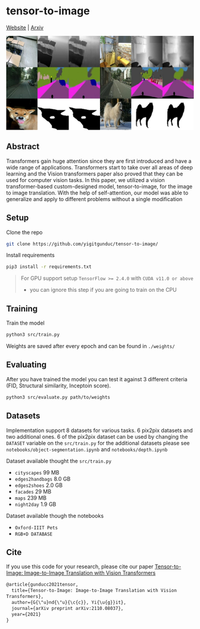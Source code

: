 # tensor-to-image
[Website](https://yigitgunduc.github.io/tensor2image/) | [Arxiv](https://arxiv.org/abs/2110.08037)

<img src="assets/prev.jpeg" width="900px">

## Abstract

Transformers gain huge attention since they are first introduced and have 
a wide range of applications. Transformers start to take over all areas of 
deep learning and the Vision transformers paper also proved that they can 
be used for computer vision tasks. In this paper, we utilized a 
vision transformer-based custom-designed model, tensor-to-image, 
for the image to image translation. With the help of self-attention, 
our model was able to generalize and apply to different problems without 
a single modification

## Setup

Clone the repo
```bash
git clone https://github.com/yigitgunduc/tensor-to-image/
```

Install requirements
```bash
pip3 install -r requirements.txt
```

> For GPU support setup `TensorFlow >= 2.4.0` with `CUDA v11.0 or above` 
> - you can ignore this step if you are going to train on the CPU

## Training

Train the model
```bash
python3 src/train.py
```
Weights are saved after every epoch and can be found in `./weights/`

## Evaluating

After you have trained the model you can test it against 3 different criteria 
(FID, Structural similarity, Inceptoin score). 

```bash
python3 src/evaluate.py path/to/weights
```

## Datasets

Implementation support 8 datasets for various tasks. 6 pix2pix datasets and two additional ones.
6 of the pix2pix dataset can be used by changing the `DATASET` variable on the `src/train.py`
for the additional datasets please see `notebooks/object-segmentation.ipynb` and 
`notebooks/depth.ipynb`

Dataset available thought the `src/train.py` 

- `cityscapes` 99 MB
- `edges2handbags` 8.0 GB
- `edges2shoes` 2.0 GB
- `facades`	29 MB
- `maps` 239 MB
- `night2day` 1.9 GB

Dataset available though the notebooks

- `Oxford-IIIT Pets` 
- `RGB+D DATABASE`

## Cite
If you use this code for your research, please cite our paper [Tensor-to-Image: Image-to-Image Translation with Vision Transformers](https://arxiv.org/abs/1611.07004)
```           
@article{gunducc2021tensor,
  title={Tensor-to-Image: Image-to-Image Translation with Vision Transformers},
  author={G{\"u}nd{\"u}{\c{c}}, Yi{\u{g}}it},
  journal={arXiv preprint arXiv:2110.08037},
  year={2021}
}
```
